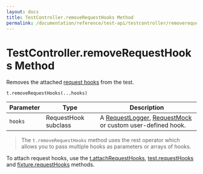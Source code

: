 ```yaml
---
layout: docs
title: TestController.removeRequestHooks Method
permalink: /documentation/reference/test-api/testcontroller/removerequesthooks.html
---
```

# TestController.removeRequestHooks Method

Removes the attached [request hooks](../../../guides/advanced-guides/intercept-http-requests.md) from the test.

```text
t.removeRequestHooks(...hooks)
```

Parameter | Type | Description
--------- | ---- | ------------
`hooks`    | RequestHook subclass | A [RequestLogger](../requestlogger/README.md), [RequestMock](../requestmock/README.md) or custom user-defined hook.

> The `t.removeRequestHooks` method uses the rest operator which allows you to pass multiple hooks as parameters or arrays of hooks.

To attach request hooks, use the [t.attachRequestHooks](attachrequesthooks.md), [test.requestHooks](../test/requesthooks.md) and [fixture.requestHooks](../fixture/requesthooks.md) methods.
